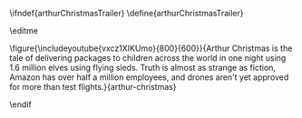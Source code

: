 \ifndef{arthurChristmasTrailer}
\define{arthurChristmasTrailer}

\editme

\figure{\includeyoutube{vxcz1XIKUmo}{800}{600}}{Arthur Christmas is the tale of delivering packages to children across the world in one night using 1.6 million elves using flying sleds. Truth is almost as strange as fiction, Amazon has over half a million employees, and drones aren't yet approved for more than test flights.}{arthur-christmas}

\endif
